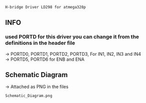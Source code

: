 ```bash
H-bridge Driver LD298 for atmega328p
```

## INFO
### used PORTD for this driver you can change it from the definitions in the header file
-> PORTD0, PORTD1, PORTD2, PORTD3, For IN1, IN2, IN3 and IN4 <br />
-> PORTD5, PORTD6 for ENB and ENA

## Schematic Diagram
-> Attached as PNG in the files

```bash
Schematic_Diagram.png
```
